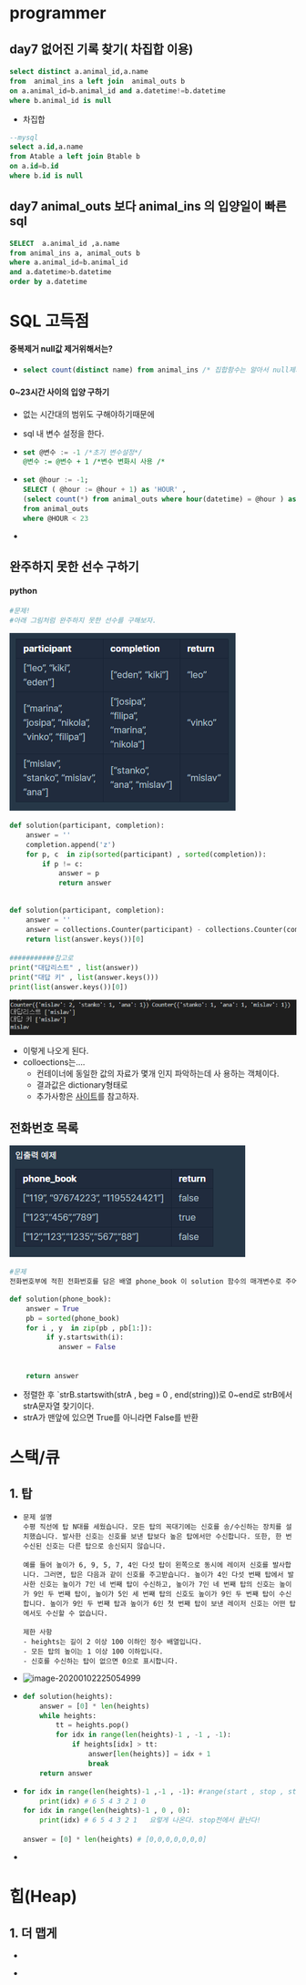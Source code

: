 #  programmer

## day7  없어진 기록 찾기( 차집합 이용)

```sql
select distinct a.animal_id,a.name 
from  animal_ins a left join  animal_outs b
on a.animal_id=b.animal_id and a.datetime!=b.datetime
where b.animal_id is null
```

- 차집합

```sql
--mysql
select a.id,a.name 
from Atable a left join Btable b 
on a.id=b.id 
where b.id is null
```

## day7  animal_outs  보다  animal_ins 의 입양일이 빠른  sql

``` sql
SELECT  a.animal_id ,a.name
from animal_ins a, animal_outs b
where a.animal_id=b.animal_id 
and a.datetime>b.datetime
order by a.datetime 
```

## 



# SQL 고득점



#### 중복제거 null값 제거위해서는?

- ```sql
  select count(distinct name) from animal_ins /* 집합함수는 알아서 null제거하고 게산 */
  ```

#### 0~23시간 사이의 입양 구하기

- 없는 시간대의 범위도 구해야하기때문에 

- sql 내 변수 설정을 한다.

- ```sql
  set @변수 := -1 /*초기 변수설정*/
  @변수 := @변수 + 1 /*변수 변화시 사용 /*
  ```

- ```sql
  set @hour := -1;
  SELECT ( @hour := @hour + 1) as 'HOUR' ,
  (select count(*) from animal_outs where hour(datetime) = @hour ) as 'COUNT'
  from animal_outs
  where @HOUR < 23
  ```

- 





##  완주하지 못한 선수 구하기

#### python

```python
#문제! 
#아래 그림처럼 완주하지 못한 선수를 구해보자.
```

![image-20191230214715982](programmers.assets/image-20191230214715982.png)

```python
def solution(participant, completion):
    answer = ''
    completion.append('z')
    for p, c  in zip(sorted(participant) , sorted(completion)):
        if p != c:
            answer = p
            return answer 
            

```

```python
def solution(participant, completion):
    answer = ''
  	answer = collections.Counter(participant) - collections.Counter(completion)
	return list(answer.keys())[0]

###########참고로
print("대답리스트" , list(answer))
print("대답 키" , list(answer.keys()))
print(list(answer.keys())[0])


```

![image-20191230215056126](programmers.assets/image-20191230215056126.png)

- 이렇게 나오게 된다. 
- colloections는....
  - 컨테이너에 동일한 값의 자료가 몇개 인지 파악하는데 사 용하는 객체이다.
  - 결과값은  dictionary형태로
  - 추가사항은 [사이트](https://excelsior-cjh.tistory.com/94)를 참고하자.



## 전화번호 목록

![image-20191231183013026](programmers.assets/image-20191231183013026.png)

```python
#문제
전화번호부에 적힌 전화번호를 담은 배열 phone_book 이 solution 함수의 매개변수로 주어질 때, 어떤 번호가 다른 번호의 접두어인 경우가 있으면 false를 그렇지 않으면 true를 return 하도록 solution 함수를 작성해주세요.
```

```python
def solution(phone_book):
    answer = True
    pb = sorted(phone_book)
    for i , y  in zip(pb , pb[1:]):
         if y.startswith(i):
            answer = False
            
            
    return answer
```

- 정렬한 후 `strB.startswith(strA , beg = 0  , end(string))로 0~end로 strB에서 strA문자열 찾기이다.
- strA가 맨앞에 있으면  True를 아니라면 False를 반환





# 스택/큐

## 1. 탑

- ```
  문제 설명
  수평 직선에 탑 N대를 세웠습니다. 모든 탑의 꼭대기에는 신호를 송/수신하는 장치를 설치했습니다. 발사한 신호는 신호를 보낸 탑보다 높은 탑에서만 수신합니다. 또한, 한 번 수신된 신호는 다른 탑으로 송신되지 않습니다.
  
  예를 들어 높이가 6, 9, 5, 7, 4인 다섯 탑이 왼쪽으로 동시에 레이저 신호를 발사합니다. 그러면, 탑은 다음과 같이 신호를 주고받습니다. 높이가 4인 다섯 번째 탑에서 발사한 신호는 높이가 7인 네 번째 탑이 수신하고, 높이가 7인 네 번째 탑의 신호는 높이가 9인 두 번째 탑이, 높이가 5인 세 번째 탑의 신호도 높이가 9인 두 번째 탑이 수신합니다. 높이가 9인 두 번째 탑과 높이가 6인 첫 번째 탑이 보낸 레이저 신호는 어떤 탑에서도 수신할 수 없습니다.
  
  제한 사항
  - heights는 길이 2 이상 100 이하인 정수 배열입니다.
  - 모든 탑의 높이는 1 이상 100 이하입니다.
  - 신호를 수신하는 탑이 없으면 0으로 표시합니다.
  ```

- ![image-20200102225054999](programmers.assets/image-20200102225054999.png)

- ```python
  def solution(heights):
      answer = [0] * len(heights)
      while heights:
          tt = heights.pop()
          for idx in range(len(heights)-1 , -1 , -1):
              if heights[idx] > tt:
                  answer[len(heights)] = idx + 1
                  break
      return answer
  ```

- ```python
  for idx in range(len(heights)-1 ,-1 , -1): #range(start , stop , step)
      print(idx) # 6 5 4 3 2 1 0
  for idx in range(len(heights)-1 , 0 , 0):
      print(idx) # 6 5 4 3 2 1   요렇게 나온다. stop전에서 끝난다!
      
  answer = [0] * len(heights) # [0,0,0,0,0,0,0]
  
  ```

- 

#  힙(Heap)

## 1. 더 맵게

- ```python
  
  ```

- 